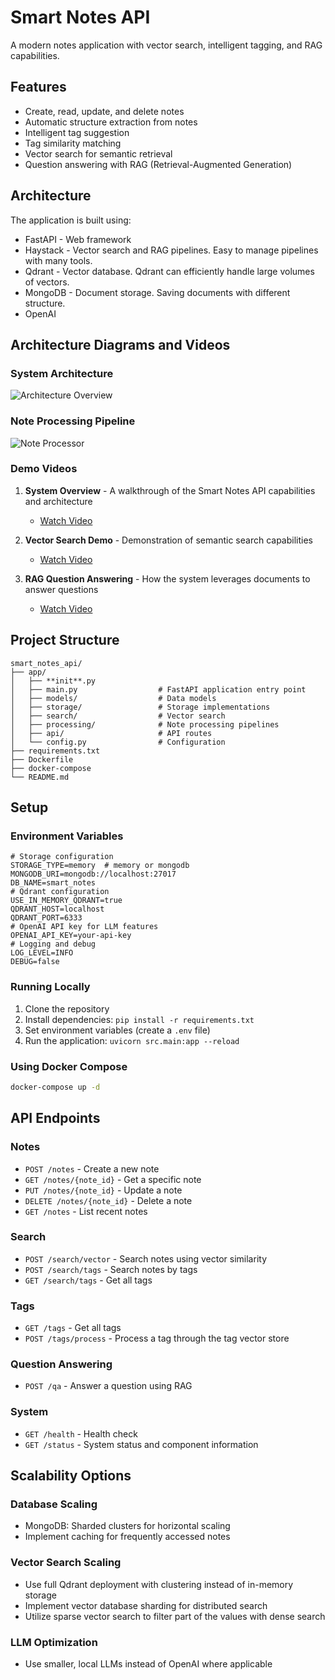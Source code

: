 # Smart Notes API
A modern notes application with vector search, intelligent tagging, and RAG capabilities.
## Features
- Create, read, update, and delete notes
- Automatic structure extraction from notes
- Intelligent tag suggestion
- Tag similarity matching
- Vector search for semantic retrieval
- Question answering with RAG (Retrieval-Augmented Generation)

## Architecture
The application is built using:
- FastAPI - Web framework
- Haystack - Vector search and RAG pipelines. Easy to manage pipelines with many tools.
- Qdrant - Vector database. Qdrant can efficiently handle large volumes of vectors.
- MongoDB - Document storage. Saving documents with different structure.
- OpenAI

## Architecture Diagrams and Videos

### System Architecture
![Architecture Overview](assets/architecture_overview.png)

### Note Processing Pipeline
![Note Processor](assets/note_processor.png)

### Demo Videos
1. **System Overview** - A walkthrough of the Smart Notes API capabilities and architecture
   - [Watch Video](https://example.com/smart-notes-overview)

2. **Vector Search Demo** - Demonstration of semantic search capabilities
   - [Watch Video](https://example.com/vector-search-demo)

3. **RAG Question Answering** - How the system leverages documents to answer questions
   - [Watch Video](https://example.com/rag-qa-demo)

## Project Structure
```
smart_notes_api/
├── app/
│   ├── **init**.py
│   ├── main.py                  # FastAPI application entry point
│   ├── models/                  # Data models
│   ├── storage/                 # Storage implementations
│   ├── search/                  # Vector search
│   ├── processing/              # Note processing pipelines
│   ├── api/                     # API routes
│   └── config.py                # Configuration
├── requirements.txt
├── Dockerfile
├── docker-compose
└── README.md
```
## Setup
### Environment Variables
```
# Storage configuration
STORAGE_TYPE=memory  # memory or mongodb
MONGODB_URI=mongodb://localhost:27017
DB_NAME=smart_notes
# Qdrant configuration
USE_IN_MEMORY_QDRANT=true
QDRANT_HOST=localhost
QDRANT_PORT=6333
# OpenAI API key for LLM features
OPENAI_API_KEY=your-api-key
# Logging and debug
LOG_LEVEL=INFO
DEBUG=false
```
### Running Locally
1. Clone the repository
2. Install dependencies: `pip install -r requirements.txt`
3. Set environment variables (create a `.env` file)
4. Run the application: `uvicorn src.main:app --reload`
### Using Docker Compose
```bash
docker-compose up -d
```
## API Endpoints
### Notes
- `POST /notes` - Create a new note
- `GET /notes/{note_id}` - Get a specific note
- `PUT /notes/{note_id}` - Update a note
- `DELETE /notes/{note_id}` - Delete a note
- `GET /notes` - List recent notes
### Search
- `POST /search/vector` - Search notes using vector similarity
- `POST /search/tags` - Search notes by tags
- `GET /search/tags` - Get all tags
### Tags
- `GET /tags` - Get all tags
- `POST /tags/process` - Process a tag through the tag vector store
### Question Answering
- `POST /qa` - Answer a question using RAG
### System
- `GET /health` - Health check
- `GET /status` - System status and component information
## Scalability Options
### Database Scaling
- MongoDB: Sharded clusters for horizontal scaling
- Implement caching for frequently accessed notes
### Vector Search Scaling
- Use full Qdrant deployment with clustering instead of in-memory storage
- Implement vector database sharding for distributed search
- Utilize sparse vector search to filter part of the values with dense search
### LLM Optimization
- Use smaller, local LLMs instead of OpenAI where applicable
